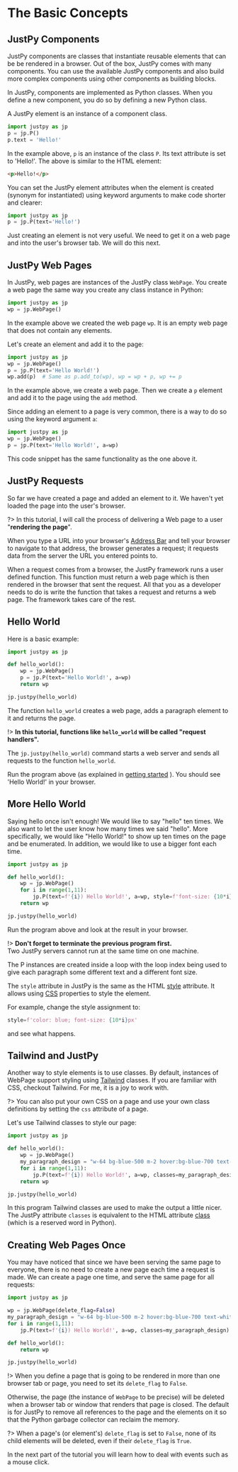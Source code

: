# The Basic Concepts

## JustPy Components
JustPy components are classes that instantiate reusable elements that can be be rendered in a browser.
Out of the box, JustPy comes with many components. You can use the available JustPy components
and also build more complex components using other components as building blocks.

In JustPy, components are implemented as Python classes. When you define a new component, you do so by defining a new Python class. 

A JustPy element is an instance of a component class.

```python
import justpy as jp
p = jp.P()
p.text = 'Hello!'
``` 

In the example above, `p` is an instance of the class `P`. Its text attribute is set to 'Hello!'.
The above is similar to the HTML element:
```html
<p>Hello!</p>
```

You can set the JustPy element attributes when the element is created (synonym for instantiated) using keyword arguments to make code shorter and clearer:
```python
import justpy as jp
p = jp.P(text='Hello!')
``` 

Just creating an element is not very useful. We need to get it on a web page and into the user's browser tab. We will do this next.

## JustPy Web Pages

In JustPy, web pages are instances of the JustPy class `WebPage`. You create a web page the same way you create any class instance in Python:
```python
import justpy as jp
wp = jp.WebPage()
```  

In the example above we created the web page `wp`. It is an empty web page that does not contain any elements.

Let's create an element and add it to the page:
```python
import justpy as jp
wp = jp.WebPage()
p = jp.P(text='Hello World!')
wp.add(p)  # Same as p.add_to(wp), wp = wp + p, wp += p
```

In the example above, we create a web page. Then we create a `p` element and add it to the page using the `add` method.

Since adding an element to a page is very common, there is a way to do so using the keyword argument `a`: 
```python
import justpy as jp
wp = jp.WebPage()
p = jp.P(text='Hello World!', a=wp)
```

This code snippet has the same functionality as the one above it.

## JustPy Requests

So far we have created a page and added an element to it. We haven't yet loaded the page into the user's browser.

?> In this tutorial, I will call the process of delivering a Web page to a user "**rendering the page**".

When you type a URL into your browser's [Address Bar](https://en.wikipedia.org/wiki/Address_bar) and tell your browser to navigate to that address,
the browser generates a request; it requests data from the server the URL you entered points to. 

When a request comes from a browser, the JustPy framework runs a user defined function. 
This function must return a web page which is then rendered in the browser that sent the request. All that you as a developer needs to do is write the function that takes a request and returns a web page.
The framework takes care of the rest.

## Hello World

Here is a basic example:

```python
import justpy as jp

def hello_world():
    wp = jp.WebPage()
    p = jp.P(text='Hello World!', a=wp)
    return wp

jp.justpy(hello_world)
```

The function `hello_world` creates a web page, adds a paragraph element to it and returns the page.
 
!> **In this tutorial, functions like `hello_world` will be called "request handlers".**

The `jp.justpy(hello_world)` command starts a web server and sends all requests to the function `hello_world`.

Run the program above (as explained in [getting started](tutorial/getting_started.md#Run "Getting Started") ).
You should see 'Hello World!' in your browser.

## More Hello World

Saying hello once isn't enough! We would like to say "hello" ten times. We also want to let the user know how many times we said "hello". More specifically, we would like "Hello World!" to show up ten times on the page and be enumerated. In addition, we would like to use a bigger font each time. 

```python
import justpy as jp

def hello_world():
    wp = jp.WebPage()
    for i in range(1,11):
        jp.P(text=f'{i}) Hello World!', a=wp, style=f'font-size: {10*i}px')
    return wp

jp.justpy(hello_world)
```
 
Run the program above and look at the result in your browser.
 
!> **Don't forget to terminate the previous program first.**  
Two JustPy servers cannot run at the same time on one machine.

The P instances are created inside a loop with the loop index being used to give each paragraph some different text and a different font size.

The `style` attribute in JustPy is the same as the HTML [style](https://developer.mozilla.org/en-US/docs/Web/HTML/Global_attributes/style) attribute. It allows using [CSS](https://developer.mozilla.org/en-US/docs/Web/CSS) properties to style the element. 

For example, change the style assignment to:
```python
style=f'color: blue; font-size: {10*i}px' 
```
and see what happens.

## Tailwind and JustPy

Another way to style elements is to use classes.
By default, instances of WebPage support styling using [Tailwind](https://tailwindcss.com/) classes. If you are familiar with CSS, checkout Tailwind. For me, it is a joy to work with.

?> You can also put your own CSS on a page and use your own class definitions by setting the `css` attribute of a page.

Let's use Tailwind classes to style our page:

```python
import justpy as jp

def hello_world():
    wp = jp.WebPage()
    my_paragraph_design = "w-64 bg-blue-500 m-2 hover:bg-blue-700 text-white font-bold py-2 px-4 rounded"
    for i in range(1,11):
        jp.P(text=f'{i}) Hello World!', a=wp, classes=my_paragraph_design)
    return wp

jp.justpy(hello_world)
```

In this program Tailwind classes are used to make the output a little nicer. The JustPy attribute `classes` is equivalent to the HTML attribute [class](https://developer.mozilla.org/en-US/docs/Web/HTML/Global_attributes/class) (which is a reserved word in Python).
 
## Creating Web Pages Once

You may have noticed that since we have been serving the same page to everyone, there is no need to create a new page each time a request is made.
We can create a page one time, and serve the same page for all requests:
```python
import justpy as jp

wp = jp.WebPage(delete_flag=False)
my_paragraph_design = "w-64 bg-blue-500 m-2 hover:bg-blue-700 text-white font-bold py-2 px-4 rounded"
for i in range(1,11):
    jp.P(text=f'{i}) Hello World!', a=wp, classes=my_paragraph_design)

def hello_world():
    return wp

jp.justpy(hello_world)
```

!> When you define a page that is going to be rendered in more than one browser tab or page, you need to set its `delete_flag` to `False`.

Otherwise, the page (the instance of `WebPage` to be precise) will be deleted when a browser tab or window that renders that page is closed.
The default is for JustPy to remove all references to the page and the elements on it so that the Python garbage collector can reclaim the memory. 

?> When a page's (or element's) `delete_flag` is set to `False`, none of its child elements will be deleted, even if their `delete_flag` is `True`. 

In the next part of the tutorial you will learn how to deal with events such as a mouse click.
 
